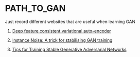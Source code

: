 # PATH_TO_GAN
Just record different websites that are useful when learning GAN

1. [Deep feature consistent variational auto-encoder](http://krasserm.github.io/2018/07/27/dfc-vae/)

2. [Instance Noise: A trick for stabilising GAN training](https://www.inference.vc/instance-noise-a-trick-for-stabilising-gan-training/)

3. [Tips for Training Stable Generative Adversarial Networks](https://machinelearningmastery.com/how-to-train-stable-generative-adversarial-networks/?unapproved=490456&moderation-hash=7b1859cc098bc5cc6bd59326136c591d#comment-490456)
